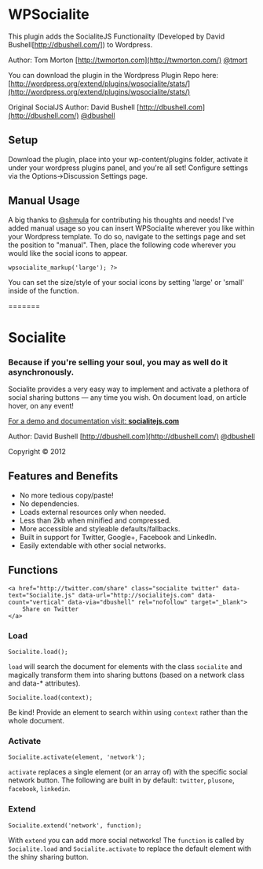 # WPSocialite

This plugin adds the SocialiteJS Functionailty (Developed by David Bushell[http://dbushell.com/]) to Wordpress.

Author: Tom Morton [http://twmorton.com](http://twmorton.com/) [@tmort](http://twitter.com/tmort/)

You can download the plugin in the Wordpress Plugin Repo here: [http://wordpress.org/extend/plugins/wpsocialite/stats/](http://wordpress.org/extend/plugins/wpsocialite/stats/)

Original SocialJS Author: David Bushell [http://dbushell.com](http://dbushell.com/) [@dbushell](http://twitter.com/dbushell/)


## Setup

Download the plugin, place into your wp-content/plugins folder, activate it under your wordpress plugins panel, and you're all set! Configure settings via the Options->Discussion Settings page.

## Manual Usage

A big thanks to [@shmula](http://twitter.com/shmula/) for contributing his thoughts and needs! I've added manual usage so you can insert WPSocialite wherever you like within your Wordpress template. To do so, navigate to the settings page and set the position to "manual". Then, place the following code wherever you would like the social icons to appear.

<code><?php echo $wpsocialite->wpsocialite_markup('large'); ?> </code>

You can set the size/style of your social icons by setting 'large' or 'small' inside of the function.


=======
# Socialite

### Because if you're selling your soul, you may as well do it asynchronously.

Socialite provides a very easy way to implement and activate a plethora of social sharing buttons — any time you wish. On document load, on article hover, on any event!

[For a demo and documentation visit: **socialitejs.com**](http://www.socialitejs.com/)

Author: David Bushell [http://dbushell.com](http://dbushell.com/) [@dbushell](http://twitter.com/dbushell/)

Copyright © 2012

## Features and Benefits

* No more tedious copy/paste!
* No dependencies.
* Loads external resources only when needed.
* Less than 2kb when minified and compressed.
* More accessible and styleable defaults/fallbacks.
* Built in support for Twitter, Google+, Facebook and LinkedIn.
* Easily extendable with other social networks.

## Functions

	<a href="http://twitter.com/share" class="socialite twitter" data-text="Socialite.js" data-url="http://socialitejs.com" data-count="vertical" data-via="dbushell" rel="nofollow" target="_blank">
		Share on Twitter
	</a>

### Load

	Socialite.load();

`load` will search the document for elements with the class `socialite` and magically transform them into sharing buttons (based on a network class and data-* attributes).

	Socialite.load(context);

Be kind! Provide an element to search within using `context` rather than the whole document.

### Activate

	Socialite.activate(element, 'network');

`activate` replaces a single element (or an array of) with the specific social network button. The following are built in by default: `twitter`, `plusone`, `facebook`, `linkedin`.

### Extend

	Socialite.extend('network', function);

With `extend` you can add more social networks! The `function` is called by `Socialite.load` and `Socialite.activate` to replace the default element with the shiny sharing button.

